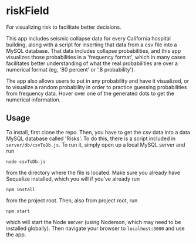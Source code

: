 # riskField

For visualizing risk to facilitate better decisions. 

This app includes seismic collapse data for every California hospital building,
along with a script for inserting that data from a csv file into a MySQL database.
That data includes collapse probabilities, and this app visualizes those
probabilities in a 'frequency format', which in many cases facilitates better
understanding of what the real probabilities are over a numerical format (eg, '80
percent' or '.8 probability').  

The app also allows users to put in any probability and have it visualized, or to
visualize a random probability in order to practice guessing probabilities from
frequency data. Hover over one of the generated dots to get the numerical
information. 

## Usage 

To install, first clone the repo. Then, you have to get the csv data into a data
MySQL database called 'Risks'. To do this, there is a script included in
`server/db/csvToDb.js`. To run it, simply open up a local MySQL server and run 
```
node csvToDb.js
```
from the directory where the file is located. Make sure you already have Sequelize
installed, which you will if you've already run 
```
npm install
```
from the project root. Then, also from project root, run 
```
npm start
```
which will start the Node server (using Nodemon, which may need to be installed
globally). Then navigate your browser to `localhost:3000` and use the app. 
